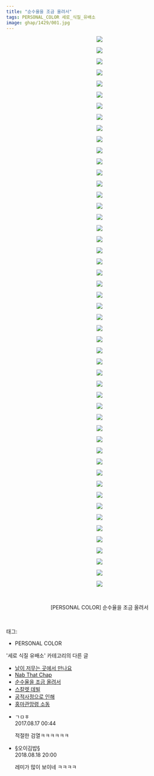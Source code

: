 ```yaml
---
title: "순수율을 조금 올려서"
tags: PERSONAL_COLOR 세로_식질_유배소
image: ghap/1429/001.jpg
---
```

<div class="article">
<p style="text-align: center; clear: none; float: none;"><img src="{{ site.nasurl }}/ghap/1429/001.jpg"/></p>
<p style="text-align: center; clear: none; float: none;"><img src="{{ site.nasurl }}/ghap/1429/002.jpg"/></p>
<p style="text-align: center; clear: none; float: none;"><img src="{{ site.nasurl }}/ghap/1429/003.jpg"/></p>
<p style="text-align: center; clear: none; float: none;"><img src="{{ site.nasurl }}/ghap/1429/004.jpg"/></p>
<p style="text-align: center; clear: none; float: none;"><img src="{{ site.nasurl }}/ghap/1429/005.jpg"/></p>
<p style="text-align: center; clear: none; float: none;"><img src="{{ site.nasurl }}/ghap/1429/006.jpg"/></p>
<p style="text-align: center; clear: none; float: none;"><img src="{{ site.nasurl }}/ghap/1429/007.jpg"/></p>
<p style="text-align: center; clear: none; float: none;"><img src="{{ site.nasurl }}/ghap/1429/008.jpg"/></p>
<p style="text-align: center; clear: none; float: none;"><img src="{{ site.nasurl }}/ghap/1429/009.jpg"/></p>
<p style="text-align: center; clear: none; float: none;"><img src="{{ site.nasurl }}/ghap/1429/010.jpg"/></p>
<p style="text-align: center; clear: none; float: none;"><img src="{{ site.nasurl }}/ghap/1429/011.jpg"/></p>
<p style="text-align: center; clear: none; float: none;"><img src="{{ site.nasurl }}/ghap/1429/012.jpg"/></p>
<p style="text-align: center; clear: none; float: none;"><img src="{{ site.nasurl }}/ghap/1429/013.jpg"/></p>
<p style="text-align: center; clear: none; float: none;"><img src="{{ site.nasurl }}/ghap/1429/014.jpg"/></p>
<p style="text-align: center; clear: none; float: none;"><img src="{{ site.nasurl }}/ghap/1429/015.jpg"/></p>
<p style="text-align: center; clear: none; float: none;"><img src="{{ site.nasurl }}/ghap/1429/016.jpg"/></p>
<p style="text-align: center; clear: none; float: none;"><img src="{{ site.nasurl }}/ghap/1429/017.jpg"/></p>
<p style="text-align: center; clear: none; float: none;"><img src="{{ site.nasurl }}/ghap/1429/018.jpg"/></p>
<p style="text-align: center; clear: none; float: none;"><img src="{{ site.nasurl }}/ghap/1429/019.jpg"/></p>
<p style="text-align: center; clear: none; float: none;"><img src="{{ site.nasurl }}/ghap/1429/020.jpg"/></p>
<p style="text-align: center; clear: none; float: none;"><img src="{{ site.nasurl }}/ghap/1429/021.jpg"/></p>
<p style="text-align: center; clear: none; float: none;"><img src="{{ site.nasurl }}/ghap/1429/022.jpg"/></p>
<p style="text-align: center; clear: none; float: none;"><img src="{{ site.nasurl }}/ghap/1429/023.jpg"/></p>
<p style="text-align: center; clear: none; float: none;"><img src="{{ site.nasurl }}/ghap/1429/024.jpg"/></p>
<p style="text-align: center; clear: none; float: none;"><img src="{{ site.nasurl }}/ghap/1429/025.jpg"/></p>
<p style="text-align: center; clear: none; float: none;"><img src="{{ site.nasurl }}/ghap/1429/026.jpg"/></p>
<p style="text-align: center; clear: none; float: none;"><img src="{{ site.nasurl }}/ghap/1429/027.jpg"/></p>
<p style="text-align: center; clear: none; float: none;"><img src="{{ site.nasurl }}/ghap/1429/028.jpg"/></p>
<p style="text-align: center; clear: none; float: none;"><img src="{{ site.nasurl }}/ghap/1429/029.jpg"/></p>
<p style="text-align: center; clear: none; float: none;"><img src="{{ site.nasurl }}/ghap/1429/030.jpg"/></p>
<p style="text-align: center; clear: none; float: none;"><img src="{{ site.nasurl }}/ghap/1429/031.jpg"/></p>
<p style="text-align: center; clear: none; float: none;"><img src="{{ site.nasurl }}/ghap/1429/032.jpg"/></p>
<p style="text-align: center; clear: none; float: none;"><img src="{{ site.nasurl }}/ghap/1429/033.jpg"/></p>
<p style="text-align: center; clear: none; float: none;"><img src="{{ site.nasurl }}/ghap/1429/034.jpg"/></p>
<p style="text-align: center; clear: none; float: none;"><img src="{{ site.nasurl }}/ghap/1429/035.jpg"/></p>
<p style="text-align: center; clear: none; float: none;"><img src="{{ site.nasurl }}/ghap/1429/036.jpg"/></p>
<p style="text-align: center; clear: none; float: none;"><img src="{{ site.nasurl }}/ghap/1429/037.jpg"/></p>
<p style="text-align: center; clear: none; float: none;"><img src="{{ site.nasurl }}/ghap/1429/038.jpg"/></p>
<p style="text-align: center; clear: none; float: none;"><img src="{{ site.nasurl }}/ghap/1429/039.jpg"/></p>
<p style="text-align: center; clear: none; float: none;"><img src="{{ site.nasurl }}/ghap/1429/040.jpg"/></p>
<p style="text-align: center; clear: none; float: none;"><img src="{{ site.nasurl }}/ghap/1429/041.jpg"/></p>
<p style="text-align: center; clear: none; float: none;"><img src="{{ site.nasurl }}/ghap/1429/042.jpg"/></p>
<p style="text-align: center; clear: none; float: none;"><img src="{{ site.nasurl }}/ghap/1429/043.jpg"/></p>
<p style="text-align: center; clear: none; float: none;"><img src="{{ site.nasurl }}/ghap/1429/044.jpg"/></p>
<p style="text-align: center; clear: none; float: none;"><img src="{{ site.nasurl }}/ghap/1429/045.jpg"/></p>
<p style="text-align: center; clear: none; float: none;"><img src="{{ site.nasurl }}/ghap/1429/046.jpg"/></p>
<p style="text-align: center; clear: none; float: none;"><img src="{{ site.nasurl }}/ghap/1429/047.jpg"/></p>
<p style="text-align: center; clear: none; float: none;"><img src="{{ site.nasurl }}/ghap/1429/048.jpg"/></p>
<p style="text-align: center; clear: none; float: none;"><img src="{{ site.nasurl }}/ghap/1429/049.jpg"/></p>
<p style="text-align: center; clear: none; float: none;"><img src="{{ site.nasurl }}/ghap/1429/050.jpg"/></p>
<p style="text-align: center; clear: none; float: none;"><br/></p>
<p style="text-align: center; clear: none; float: none;">[PERSONAL COLOR] 순수율을 조금 올려서</p>
<p><br/></p>
</div><div class="tagTrail">
<p>태그: </p>
<ul>
<li>PERSONAL COLOR</li>
</ul>
</div><div class="another">
<p>'세로 식질 유배소' 카테고리의 다른 글</p>
<ul>
<li><a href="/2016-08-09-ghap_1447">날이 저무는 곳에서 만나요</a></li>
<li><a href="/2016-08-09-ghap_1439">Nab That Chap</a></li>
<li><a href="/2016-08-08-ghap_1429">순수율을 조금 올려서</a></li>
<li><a href="/2016-08-07-ghap_1399">스칼렛 데빌</a></li>
<li><a href="/2016-08-06-ghap_1381">공적사정으로 인해</a></li>
<li><a href="/2016-08-04-ghap_1344">홍마관망령 소동</a></li>
</ul>
</div><div class="cb_module cb_fluid">
<div class="cb_wrt cb_profile">
<div class="comment">
<ul>
<li class="cb_thumb_off" id="comment15061396">
<div class="cb_comment_area">
<div class="cb_info_area">
<div class="cb_section">
<span class="cb_nick_name">ㄱㅁㅎ</span>
</div>
<div class="cb_section">
<span class="cb_date">2017.08.17 00:44 </span>
</div>
</div>
<div class="cb_dsc_comment">
<p class="cb_dsc">
											적절한 검열ㅋㅋㅋㅋㅋㅋ
										</p>
</div>
</div></li>
<li class="cb_thumb_off" id="comment15311612">
<div class="cb_comment_area">
<div class="cb_info_area">
<div class="cb_section">
<span class="cb_nick_name">§오이김밥§</span>
</div>
<div class="cb_section">
<span class="cb_date">2018.08.18 20:00 </span>
</div>
</div>
<div class="cb_dsc_comment">
<p class="cb_dsc">
											레미가 많이 보이네 ㅋㅋㅋㅋ
										</p>
</div>
</div></li>
</ul>
</div>
</div><!-- commentList close -->
</div>